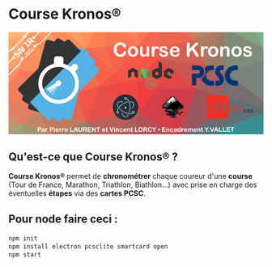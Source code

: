 # Course Kronos®
![](/Inkscape/readme.png)
## Qu'est-ce que **Course Kronos®** ?
**Course Kronos®** permet de **chronométrer** chaque coureur d'une **course** (Tour de France, Marathon, Triathlon, Biathlon...) avec prise en charge des éventuelles **étapes** via des **cartes PCSC**.
## Pour node faire ceci :
```shell
npm init
npm install electron pcsclite smartcard open
npm start
```